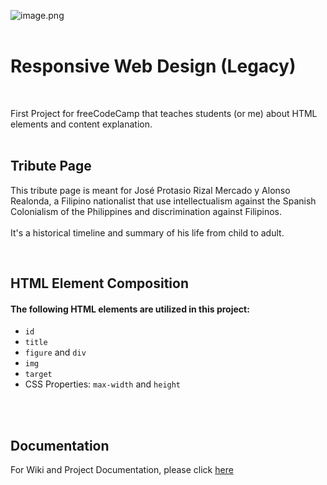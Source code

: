 ![image.png](https://boostnote.io/api/teams/nvYisPS0M/files/da036e411a7104aa9fd1ee212f76eb73f0bd2a87d75f5fae72f674a09c30eff8-image.png)
<br/>
<br/>
# Responsive Web Design (Legacy)
<br/>

First Project for freeCodeCamp that teaches students (or me) about HTML elements and content explanation.
<br/>
<br/>

## Tribute Page

This tribute page is meant for José Protasio Rizal Mercado y Alonso Realonda, a Filipino nationalist that use intellectualism against the Spanish Colonialism of the Philippines and discrimination against Filipinos.
<br/>
<br/>
It's a historical timeline and summary of his life from child to adult.


<br/>

## HTML Element Composition

#### The following HTML elements are utilized in this project:
- `id`
- `title`
- `figure` and `div`
- `img`
- `target`
- CSS Properties: `max-width` and `height`

<br/>
<br/>

## Documentation


For Wiki and Project Documentation, please click [here](https://github.com/johncban/freecodecamp-tributepage/wiki)

